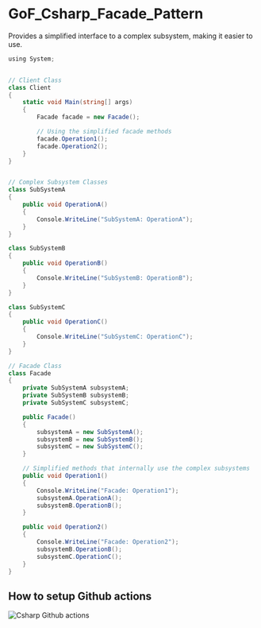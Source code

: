 # GoF_Csharp_Facade_Pattern

Provides a simplified interface to a complex subsystem, making it easier to use.

```csharp
﻿using System;


// Client Class
class Client
{
    static void Main(string[] args)
    {
        Facade facade = new Facade();

        // Using the simplified facade methods
        facade.Operation1();
        facade.Operation2();
    }
}


// Complex Subsystem Classes
class SubSystemA
{
    public void OperationA()
    {
        Console.WriteLine("SubSystemA: OperationA");
    }
}

class SubSystemB
{
    public void OperationB()
    {
        Console.WriteLine("SubSystemB: OperationB");
    }
}

class SubSystemC
{
    public void OperationC()
    {
        Console.WriteLine("SubSystemC: OperationC");
    }
}

// Facade Class
class Facade
{
    private SubSystemA subsystemA;
    private SubSystemB subsystemB;
    private SubSystemC subsystemC;

    public Facade()
    {
        subsystemA = new SubSystemA();
        subsystemB = new SubSystemB();
        subsystemC = new SubSystemC();
    }

    // Simplified methods that internally use the complex subsystems
    public void Operation1()
    {
        Console.WriteLine("Facade: Operation1");
        subsystemA.OperationA();
        subsystemB.OperationB();
    }

    public void Operation2()
    {
        Console.WriteLine("Facade: Operation2");
        subsystemB.OperationB();
        subsystemC.OperationC();
    }
}
```

## How to setup Github actions

![Csharp Github actions](https://github.com/luiscoco/GoF_Csharp-10.Facade_Pattern/assets/32194879/93be54c7-a71b-40c0-8553-be851f35d0af)

